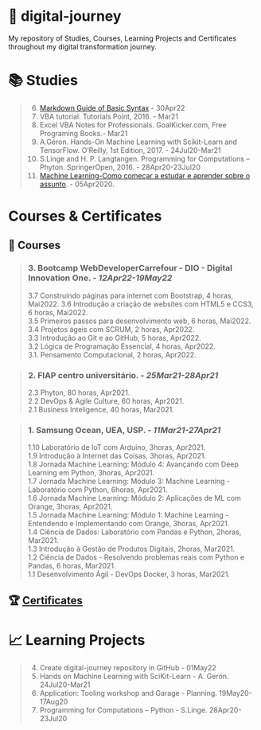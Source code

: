 # :rocket: digital-journey  

My repository of Studies, Courses, Learning Projects and Certificates throughout my digital transformation journey.

# :books: Studies  
>
> 6. [Markdown Guide of Basic Syntax](https://www.markdownguide.org/basic-syntax/) - 30Apr22  
> 5. VBA tutorial. Tutorials Point, 2016. - Mar21  
> 4. Excel VBA Notes for Professionals. GoalKicker.com, Free Programing Books.- Mar21  
> 3. A.Géron. Hands-On Machine Learning with Scikit-Learn and TensorFlow. O’Reilly, 1st Edition, 2017. - 24Jul20-Mar21  
> 2. S.Linge and H. P. Langtangen. Programming for Computations – Phyton. SpringerOpen, 2016. - 28Apr20-23Jul20  
> 1. [Machine Learning-Como começar a estudar e aprender sobre o assunto](https://www.youtube.com/watch?v=9aCUXJXPHGw). - 05Apr2020.    
	
# Courses & Certificates  
		
## :school: Courses  

> ### **3. Bootcamp WebDeveloperCarrefour - DIO - Digital Innovation One.** ***- 12Apr22-19May22***  	
>
> 3.7 Construindo páginas para internet com Bootstrap, 4 horas, Mai2022.
> 3.6 Introdução a criação de websites com HTML5 e CCS3, 6 horas, Mai2022.  
> 3.5 Primeiros passos para desenvolvimento web, 6 horas, Mai2022.  
> 3.4 Projetos ágeis com SCRUM, 2 horas, Apr2022.  
> 3.3 Introdução ao Git e ao GitHub, 5 horas, Apr2022.  
> 3.2 Lógica de Programação Essencial, 4 horas, Apr2022.  
> 3.1. Pensamento Computacional, 2 horas, Apr2022.  

> ### **2. FIAP centro universitário.** ***- 25Mar21-28Apr21***	
>
> 2.3 Phyton, 80 horas, Apr2021.  
> 2.2 DevOps & Agile Culture, 60 horas, Apr2021.  
> 2.1 Business Inteligence, 40 horas, Mar2021.  

> ### **1. Samsung Ocean, UEA, USP.** ***- 11Mar21-27Apr21***	
>
> 1.10 Laboratório de IoT com Arduino, 3horas, Apr2021.  
> 1.9 Introdução à Internet das Coisas, 3horas, Apr2021.  
> 1.8 Jornada Machine Learning: Módulo 4: Avançando com Deep Learning em Python, 3horas, Apr2021.  
> 1.7 Jornada Machine Learning: Módulo 3: Machine Learning - Laboratório com Python, 6horas, Apr2021.  
> 1.6 Jornada Machine Learning: Módulo 2: Aplicações de ML com Orange, 3horas, Apr2021.  
> 1.5 Jornada Machine Learning: Módulo 1: Machine Learning - Entendendo e Implementando com Orange, 3horas, Apr2021.  
> 1.4 Ciência de Dados: Laboratório com Pandas e Python, 2horas, Mar2021.  
> 1.3 Introdução à Gestão de Produtos Digitais, 2horas, Mar2021.  
> 1.2 Ciência de Dados - Resolvendo problemas reais com Python e Pandas, 6 horas, Mar2021.  
> 1.1 Desenvolvimento Ágil - DevOps Docker, 3 horas, Mar2021.  
	
## :trophy: [Certificates](https://github.com/jfelicio51/digital-journey/tree/master/Certificates)  

#  :chart_with_upwards_trend: Learning Projects  
>
> 4. Create digital-journey repository in GitHub - 01May22  
> 3. Hands on Machine Learning with SciKit-Learn - A. Gerón. 24Jul20-Mar21  
> 2. Application: Tooling workshop and Garage - Planning. 19May20-17Aug20  
> 1. Programming for Computations – Python - S.Linge. 28Apr20-23Jul20  

